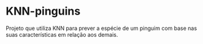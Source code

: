 # KNN-pinguins
Projeto que utiliza KNN para prever a espécie de um pinguim com base nas suas características em relação aos demais.
